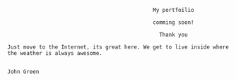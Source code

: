                                                   My portfoilio

                                                  comming soon!

                                                    Thank you
                                                    
    Just move to the Internet, its great here. We get to live inside where the weather is always awesome.

                                                                                              John Green
